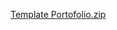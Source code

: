 [Template Portofolio.zip](https://github.com/IkoJuanFirmansyah/Portofolio/files/6950333/Template.Portofolio.zip)
